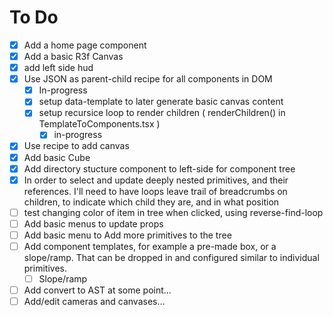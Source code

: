 # To Do

- [x] Add a home page component
- [x] Add a basic R3f Canvas
- [x] add left side hud
- [x] Use JSON as parent-child recipe for all components in DOM
  - [x] In-progress
  - [x] setup data-template to later generate basic canvas content
  - [x] setup recursice loop to render children ( renderChildren() in TemplateToComponents.tsx )
    - [x] in-progress
- [x] Use recipe to add canvas
- [x] Add basic Cube
- [x] Add directory stucture component to left-side for component tree
- [x] In order to select and update deeply nested primitives, and their references. I'll need to have loops leave trail of breadcrumbs on children, to indicate which child they are, and in what position
- [ ] test changing color of item in tree when clicked, using reverse-find-loop
- [ ] Add basic menus to update props
- [ ] Add basic menu to Add more primitives to the tree
- [ ] Add component templates, for example a pre-made box, or a slope/ramp. That can be dropped in and configured similar to individual primitives.
  - [ ] Slope/ramp
- [ ] Add convert to AST at some point...
- [ ] Add/edit cameras and canvases...
